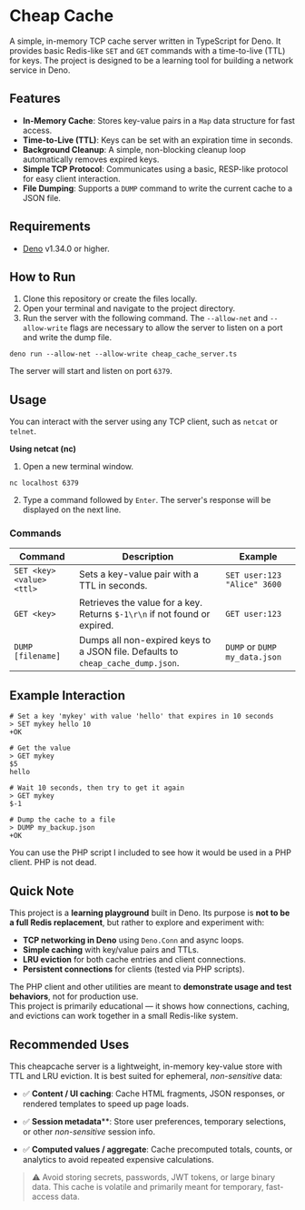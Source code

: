 # Cheap Cache

A simple, in-memory TCP cache server written in TypeScript for Deno. It provides basic Redis-like `SET` and `GET` commands with a time-to-live (TTL) for keys. The project is designed to be a learning tool for building a network service in Deno.

## Features

* **In-Memory Cache**: Stores key-value pairs in a `Map` data structure for fast access.
* **Time-to-Live (TTL)**: Keys can be set with an expiration time in seconds.
* **Background Cleanup**: A simple, non-blocking cleanup loop automatically removes expired keys.
* **Simple TCP Protocol**: Communicates using a basic, RESP-like protocol for easy client interaction.
* **File Dumping**: Supports a `DUMP` command to write the current cache to a JSON file.

## Requirements

* [Deno](https://deno.land/) v1.34.0 or higher.

## How to Run

1. Clone this repository or create the files locally.
2. Open your terminal and navigate to the project directory.
3. Run the server with the following command. The `--allow-net` and `--allow-write` flags are necessary to allow the server to listen on a port and write the dump file.

```
deno run --allow-net --allow-write cheap_cache_server.ts
```

The server will start and listen on port `6379`.

## Usage

You can interact with the server using any TCP client, such as `netcat` or `telnet`.

**Using netcat (nc)**

1. Open a new terminal window.

```
nc localhost 6379
```

2. Type a command followed by `Enter`. The server's response will be displayed on the next line.

### Commands

| Command                   | Description                                                                     | Example                       |
| ------------------------- | ------------------------------------------------------------------------------- | ----------------------------- |
| `SET <key> <value> <ttl>` | Sets a key-value pair with a TTL in seconds.                                    | `SET user:123 "Alice" 3600`   |
| `GET <key>`               | Retrieves the value for a key. Returns `$-1\r\n` if not found or expired.       | `GET user:123`                |
| `DUMP [filename]`         | Dumps all non-expired keys to a JSON file. Defaults to `cheap_cache_dump.json`. | `DUMP` or `DUMP my_data.json` |

## Example Interaction

```
# Set a key 'mykey' with value 'hello' that expires in 10 seconds
> SET mykey hello 10
+OK

# Get the value
> GET mykey
$5
hello

# Wait 10 seconds, then try to get it again
> GET mykey
$-1

# Dump the cache to a file
> DUMP my_backup.json
+OK
```

You can use the PHP script I included to see how it would be used in a PHP client. PHP is not dead.

## Quick Note

This project is a **learning playground** built in Deno. Its purpose is **not to be a full Redis replacement**, but rather to explore and experiment with:

- **TCP networking in Deno** using `Deno.Conn` and async loops.  
- **Simple caching** with key/value pairs and TTLs.  
- **LRU eviction** for both cache entries and client connections.  
- **Persistent connections** for clients (tested via PHP scripts).  

The PHP client and other utilities are meant to **demonstrate usage and test behaviors**, not for production use.  
This project is primarily educational — it shows how connections, caching, and evictions can work together in a small Redis-like system.

## Recommended Uses

This cheapcache server is a lightweight, in-memory key-value store with TTL and LRU eviction. It is best suited for ephemeral, _non-sensitive_ data:

- ✅ **Content / UI caching**: Cache HTML fragments, JSON responses, or rendered templates to speed up page loads.

- ✅ **Session metadata****: Store user preferences, temporary selections, or other _non-sensitive_ session info.

- ✅ **Computed values / aggregate**: Cache precomputed totals, counts, or analytics to avoid repeated expensive calculations.

> ⚠️ Avoid storing secrets, passwords, JWT tokens, or large binary data. This cache is volatile and primarily meant for temporary, fast-access data.